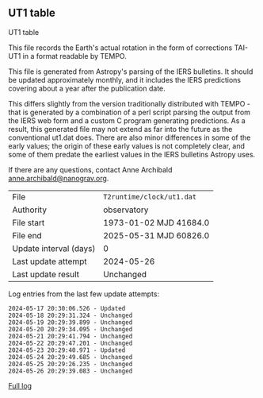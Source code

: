
## UT1 table

UT1 table

This file records the Earth's actual rotation in the form of
corrections TAI-UT1 in a format readable by TEMPO.

This file is generated from Astropy's parsing of the IERS
bulletins. It should be updated approximately monthly, and it
includes the IERS predictions covering about a year after the
publication date.

This differs slightly from the version traditionally distributed
with TEMPO - that is generated by a combination of a perl script
parsing the output from the IERS web form and a custom C program
generating predictions. As a result, this generated file may not
extend as far into the future as the conventional ut1.dat does.
There are also minor differences in some of the early values; the
origin of these early values is not completely clear, and some of
them predate the earliest values in the IERS bulletins Astropy uses.

If there are any questions, contact Anne Archibald
<anne.archibald@nanograv.org>.

|     |     |
|:--- |:--- |
| File | `T2runtime/clock/ut1.dat` |
| Authority | observatory |
| File start | 1973-01-02 MJD 41684.0 |
| File end | 2025-05-31 MJD 60826.0 |
| Update interval (days) | 0 |
| Last update attempt | 2024-05-26 |
| Last update result | Unchanged |

Log entries from the last few update attempts:
```
2024-05-17 20:30:06.526 - Updated
2024-05-18 20:29:31.324 - Unchanged
2024-05-19 20:29:39.899 - Unchanged
2024-05-20 20:29:34.095 - Unchanged
2024-05-21 20:29:41.794 - Unchanged
2024-05-22 20:29:47.201 - Unchanged
2024-05-23 20:29:40.971 - Updated
2024-05-24 20:29:49.685 - Unchanged
2024-05-25 20:29:26.235 - Unchanged
2024-05-26 20:29:39.083 - Unchanged
```
[Full log](https://raw.githubusercontent.com/ipta/pulsar-clock-corrections/main/log/T2runtime/clock/ut1.dat.log)
